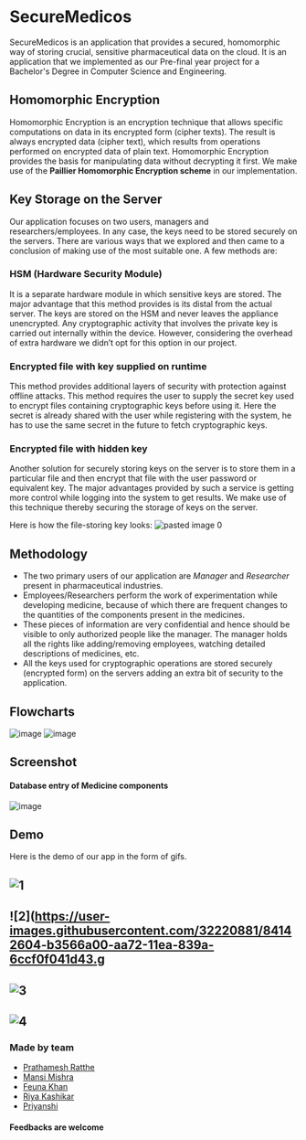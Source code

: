 # SecureMedicos
SecureMedicos is an application that provides a secured, homomorphic way of storing crucial, sensitive pharmaceutical data on the cloud. It is an application that we implemented as our Pre-final year project for a Bachelor's Degree in Computer Science and Engineering.


## Homomorphic Encryption
Homomorphic Encryption is an encryption technique that allows specific computations on
data in its encrypted form (cipher texts). The result is always encrypted data (cipher text),
which results from operations performed on encrypted data of plain text. Homomorphic
Encryption provides the basis for manipulating data without decrypting it first. We make use of the **Paillier Homomorphic Encryption scheme** in our implementation.

## Key Storage on the Server
Our application focuses on two users, managers and researchers/employees. In any case, the
keys need to be stored securely on the servers. There are various ways that we explored and
then came to a conclusion of making use of the most suitable one. A few methods are:

### HSM (Hardware Security Module)
It is a separate hardware module in which sensitive keys are stored. The major advantage that
this method provides is its distal from the actual server. The keys are stored on the HSM and
never leaves the appliance unencrypted. Any cryptographic activity that involves the private
key is carried out internally within the device. However, considering the overhead of extra
hardware we didn’t opt for this option in our project.

### Encrypted file with key supplied on runtime
This method provides additional layers of security with protection against offline attacks.
This method requires the user to supply the secret key used to encrypt files containing
cryptographic keys before using it. Here the secret is already shared with the user while
registering with the system, he has to use the same secret in the future to fetch cryptographic
keys.

### Encrypted file with hidden key
Another solution for securely storing keys on the server is to store them in a particular file and
then encrypt that file with the user password or equivalent key. The major advantages
provided by such a service is getting more control while logging into the system to get results. We make use of this technique thereby securing the storage of keys on the server.

Here is how the file-storing key looks:
![pasted image 0](https://user-images.githubusercontent.com/32220881/84137288-17c0fb80-aa6a-11ea-9310-625f06955d52.png)

## Methodology
* The two primary users of our application are *Manager* and *Researcher* present in pharmaceutical industries.
* Employees/Researchers perform the work of experimentation while developing medicine, because of which there are frequent changes to the quantities of the components present in the medicines. 
* These pieces of information are very confidential and hence should be visible to only authorized people like the manager. The manager holds all the rights like adding/removing employees, watching detailed descriptions of medicines, etc.
* All the keys used for cryptographic operations are stored securely (encrypted form) on the servers adding an extra bit of security to the application.

## Flowcharts
![image](https://user-images.githubusercontent.com/32220881/84137806-d41ac180-aa6a-11ea-9314-3181ff164a06.png) ![image](https://user-images.githubusercontent.com/32220881/84137862-edbc0900-aa6a-11ea-8db0-737a11dc8206.png)

## Screenshot 
#### Database entry of Medicine components

![image](https://user-images.githubusercontent.com/32220881/84143326-02e96580-aa74-11ea-89ac-6b58cbf207de.png)

## Demo
Here is the demo of our app in the form of gifs.


![1](https://user-images.githubusercontent.com/32220881/84142462-725e5580-aa72-11ea-9406-181c49e3c549.gif)
------------------------------------------------------------------------------------------
![2](https://user-images.githubusercontent.com/32220881/84142604-b3566a00-aa72-11ea-839a-6ccf0f041d43.g
--------------------
![3](https://user-images.githubusercontent.com/32220881/84142673-d3862900-aa72-11ea-838f-9274154067bc.gif)
-------------
![4](https://user-images.githubusercontent.com/32220881/84142713-e7ca2600-aa72-11ea-970e-1a2c23be6b79.gif)
-------------

### Made by team
* [Prathamesh Ratthe](https://github.com/prathameshratthe)
* [Mansi Mishra](https://github.com/mansi815)
* [Feuna Khan](https://github.com/feuna27)
* [Riya Kashikar](https://github.com/riya-kashikar)
* [Priyanshi](https://github.com/priyanshi0912)

#### Feedbacks are welcome
